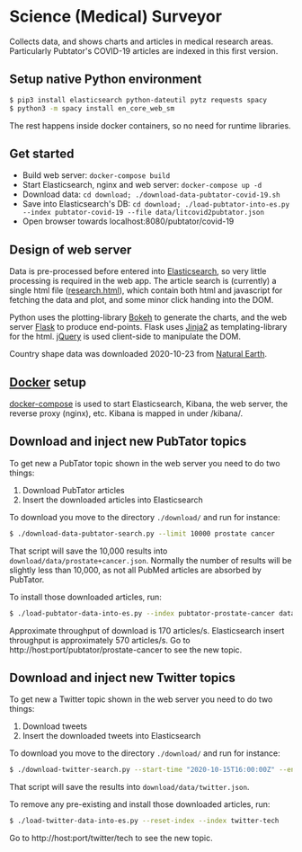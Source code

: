 # Science (Medical) Surveyor

Collects data, and shows charts and articles in medical research areas. Particularly Pubtator's COVID-19
articles are indexed in this first version.


## Setup native Python environment

````bash
$ pip3 install elasticsearch python-dateutil pytz requests spacy
$ python3 -m spacy install en_core_web_sm
````

The rest happens inside docker containers, so no need for runtime libraries.


## Get started

* Build web server: `docker-compose build`
* Start Elasticsearch, nginx and web server: `docker-compose up -d`
* Download data: `cd download; ./download-data-pubtator-covid-19.sh`
* Save into Elasticsearch's DB: `cd download; ./load-pubtator-into-es.py --index pubtator-covid-19 --file data/litcovid2pubtator.json`
* Open browser towards localhost:8080/pubtator/covid-19


## Design of web server

Data is pre-processed before entered into [Elasticsearch](https://www.elastic.co/), so very little processing
is required in the web app. The article search is (currently) a single html file
([research.html](scimed-surveyor/blob/master/http-server/templates/research.html)), which contain both html and
javascript for fetching the data and plot, and some minor click handing into the DOM.

Python uses the plotting-library [Bokeh](https://bokeh.org/) to generate the charts, and the web server
[Flask](https://flask.palletsprojects.com/en/1.1.x/) to produce end-points. Flask uses
[Jinja2](https://jinja.palletsprojects.com/en/2.11.x/) as templating-library for the html.
[jQuery](https://jquery.com/) is used client-side to manipulate the DOM.

Country shape data was downloaded 2020-10-23 from [Natural Earth](https://www.naturalearthdata.com/downloads/110m-cultural-vectors/).


## [Docker](https://www.docker.com/) setup

[docker-compose](https://docs.docker.com/compose/) is used to start Elasticsearch, Kibana, the web server,
the reverse proxy (nginx), etc. Kibana is mapped in under /kibana/.


## Download and inject new PubTator topics

To get new a PubTator topic shown in the web server you need to do two things:

1. Download PubTator articles
2. Insert the downloaded articles into Elasticsearch

To download you move to the directory `./download/` and run for instance:

````bash
$ ./download-data-pubtator-search.py --limit 10000 prostate cancer
````

That script will save the 10,000 results into `download/data/prostate+cancer.json`. Normally the number of
results will be slightly less than 10,000, as not all PubMed articles are absorbed by PubTator.

To install those downloaded articles, run:

````bash
$ ./load-pubtator-data-into-es.py --index pubtator-prostate-cancer data/prostate+cancer.json
````

Approximate throughput of download is 170 articles/s. Elasticsearch insert throughput is approximately 570
articles/s. Go to http://host:port/pubtator/prostate-cancer to see the new topic.


## Download and inject new Twitter topics

To get new a Twitter topic shown in the web server you need to do two things:

1. Download tweets
2. Insert the downloaded tweets into Elasticsearch

To download you move to the directory `./download/` and run for instance:

````bash
$ ./download-twitter-search.py --start-time "2020-10-15T16:00:00Z" --end-time "2020-10-20T11:00:00Z" --stride-time 30:00 --interval-limit 100 --search "ai (medicine OR healthcare OR ehealth OR telemedicine)"
````

That script will save the results into `download/data/twitter.json`.

To remove any pre-existing and install those downloaded articles, run:

````bash
$ ./load-twitter-data-into-es.py --reset-index --index twitter-tech
````

Go to http://host:port/twitter/tech to see the new topic.
